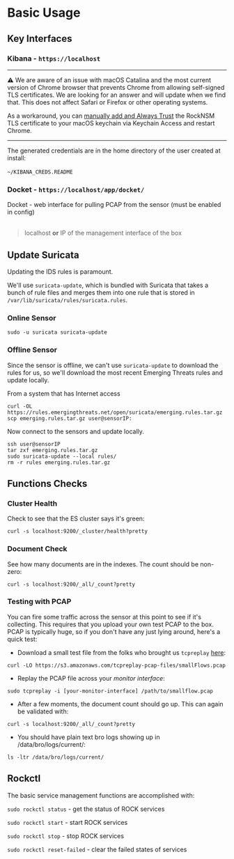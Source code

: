 # Basic Usage

## Key Interfaces

### Kibana - `https://localhost`

---
:warning: We are aware of an issue with macOS Catalina and the most current version of Chrome browser that prevents Chrome from allowing self-signed TLS certificates. We are looking for an answer and will update when we find that. This does not affect Safari or Firefox or other operating systems.

As a workaround, you can [manually add and Always Trust](https://support.apple.com/guide/keychain-access/change-the-trust-settings-of-a-certificate-kyca11871/mac) the RockNSM TLS certificate to your macOS keychain via Keychain Access and restart Chrome.

---

The generated credentials are in the home directory of the user created at install:  
<br>
`~/KIBANA_CREDS.README`  

### Docket - `https://localhost/app/docket/`

Docket - web interface for pulling PCAP from the sensor (must be enabled in config)  
<br>
> localhost **or** IP of the management interface of the box  

## Update Suricata
Updating the IDS rules is paramount.

We'll use `suricata-update`, which is bundled with Suricata that takes a bunch of rule files and merges them into one rule that is stored in `/var/lib/suricata/rules/suricata.rules`.

### Online Sensor
```
sudo -u suricata suricata-update
```

### Offline Sensor
Since the sensor is offline, we can't use `suricata-update` to download the rules for us, so we'll download the most recent Emerging Threats rules and update locally.

From a system that has Internet access
```
curl -OL https://rules.emergingthreats.net/open/suricata/emerging.rules.tar.gz
scp emerging.rules.tar.gz user@sensorIP:
```
Now connect to the sensors and update locally.
```
ssh user@sensorIP
tar zxf emerging.rules.tar.gz
sudo suricata-update --local rules/
rm -r rules emerging.rules.tar.gz
```

## Functions Checks


### Cluster Health
Check to see that the ES cluster says it's green:
```
curl -s localhost:9200/_cluster/health?pretty  
```

### Document Check
See how many documents are in the indexes. The count should be non-zero:
```
curl -s localhost:9200/_all/_count?pretty  
```

### Testing with PCAP
You can fire some traffic across the sensor at this point to see if it's
collecting. This requires that you upload your own test PCAP to the box. PCAP is
typically huge, so if you don't have any just lying around, here's a quick test:  

- Download a small test file from the folks who brought us `tcpreplay`
[here](http://tcpreplay.appneta.com/wiki/captures.html):  
```
curl -LO https://s3.amazonaws.com/tcpreplay-pcap-files/smallFlows.pcap
```
- Replay the PCAP file across your _monitor interface_:  
```
sudo tcpreplay -i [your-monitor-interface] /path/to/smallflow.pcap  
```

- After a few moments, the document count should go up. This can again be
validated with:
```
curl -s localhost:9200/_all/_count?pretty
```
- You should have plain text bro logs showing up in /data/bro/logs/current/:  
```
ls -ltr /data/bro/logs/current/  
```


## Rockctl

The basic service management functions are accomplished with:  

`sudo rockctl status` - get the status of ROCK services

<!-- <p align="center">
<a href="https://asciinema.org/a/z9qgFqFTr9HoeSMpX2gKWXqng" target="\_blank"><img src="https://asciinema.org/a/z9qgFqFTr9HoeSMpX2gKWXqng.png" width="469"/></a>
</p> -->

`sudo rockctl start` - start ROCK services

<!-- <p align="center">
<a href="https://asciinema.org/a/QAxK2iiWEw2bFRKUc5JFri3n9" target="\_blank"><img src="https://asciinema.org/a/QAxK2iiWEw2bFRKUc5JFri3n9.png" width="469"/></a>
</p> -->

`sudo rockctl stop` - stop ROCK services

<!-- <p align="center">
<a href="https://asciinema.org/a/ME56ahRQrj3qmrynGzCc47GyM" target="\_blank"><img src="https://asciinema.org/a/ME56ahRQrj3qmrynGzCc47GyM.png" width="469"/></a>
</p> -->

`sudo rockctl reset-failed` - clear the failed states of services
